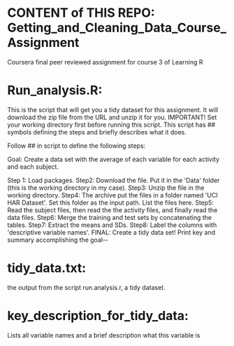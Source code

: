 # CONTENT of THIS REPO: Getting_and_Cleaning_Data_Course_Assignment
Coursera final peer reviewed assignment for course 3 of Learning R

# Run_analysis.R:

This is the script that will get you a tidy dataset for this assignment. It will download the zip file from the URL and unzip it for you.
IMPORTANT! Set your working directory first before running this script. 
This script has ## symbols defining the steps and briefly describes what it does.

Follow ## in script to define the following steps:

Goal: Create a data set with the average of each variable for each activity and each subject.

Step 1:
Load packages.
Step2:
Download the file. Put it in the 'Data' folder (this is the working directory in my case).
Step3:
Unzip the file in the working directory.
Step4:
The archive put the files in a folder named 'UCI HAR Dataset'. Set this folder as the input path. List the files here.
Step5:
Read the subject files, then read the the activity files, and finally read the data files.
Step6:
Merge the training and test sets by concatenating the tables.
Step7:
Extract the means and SDs.
Step8:
Label the columns with 'descriptive variable names'.
FINAL:
Create a tidy data set! Print key and summary accomplishing the goal--



# tidy_data.txt:

the output from the script run.analysis.r, a tidy dataset.

# key_description_for_tidy_data:

Lists all variable names and a brief description what this variable is
